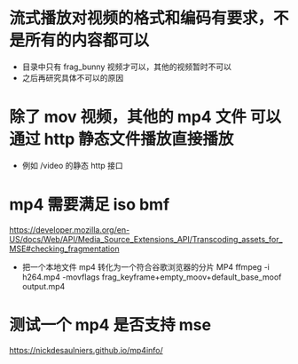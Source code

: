 # 流式播放对视频的格式和编码有要求，不是所有的内容都可以

- 目录中只有 frag_bunny 视频才可以，其他的视频暂时不可以
- 之后再研究具体不可以的原因

# 除了 mov 视频，其他的 mp4 文件 可以通过 http 静态文件播放直接播放

- 例如 /video 的静态 http 接口

# mp4 需要满足 iso bmf

https://developer.mozilla.org/en-US/docs/Web/API/Media_Source_Extensions_API/Transcoding_assets_for_MSE#checking_fragmentation

- 把一个本地文件 mp4 转化为一个符合谷歌浏览器的分片 MP4
  ffmpeg -i h264.mp4 -movflags frag_keyframe+empty_moov+default_base_moof output.mp4

# 测试一个 mp4 是否支持 mse

https://nickdesaulniers.github.io/mp4info/
